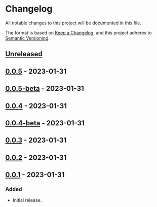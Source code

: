 # Changelog

All notable changes to this project will be documented in this file.

The format is based on [Keep a Changelog](https://keepachangelog.com/en/1.0.0/),
and this project adheres to [Semantic Versioning](https://semver.org/spec/v2.0.0.html).

## [Unreleased]

## [0.0.5] - 2023-01-31

## [0.0.5-beta] - 2023-01-31

## [0.0.4] - 2023-01-31

## [0.0.4-beta] - 2023-01-31

## [0.0.3] - 2023-01-31

## [0.0.2] - 2023-01-31

## [0.0.1] - 2023-01-31

### Added

- Initial release.


[Unreleased]: https://github.com/wagnerlduarte/releasy-action/compare/v0.0.5...HEAD
[0.0.5]: https://github.com/wagnerlduarte/releasy-action/compare/v0.0.5-beta...v0.0.5
[0.0.5-beta]: https://github.com/wagnerlduarte/releasy-action/compare/v0.0.4...v0.0.5-beta
[0.0.4]: https://github.com/wagnerlduarte/releasy-action/compare/v0.0.4-beta...v0.0.4
[0.0.4-beta]: https://github.com/wagnerlduarte/releasy-action/compare/v0.0.3...v0.0.4-beta
[0.0.3]: https://github.com/wagnerlduarte/releasy-action/compare/v0.0.2...v0.0.3
[0.0.2]: https://github.com/wagnerlduarte/releasy-action/compare/v0.0.1...v0.0.2
[0.0.1]: https://github.com/wagnerlduarte/releasy-action/compare/v0.0.0...v0.0.1